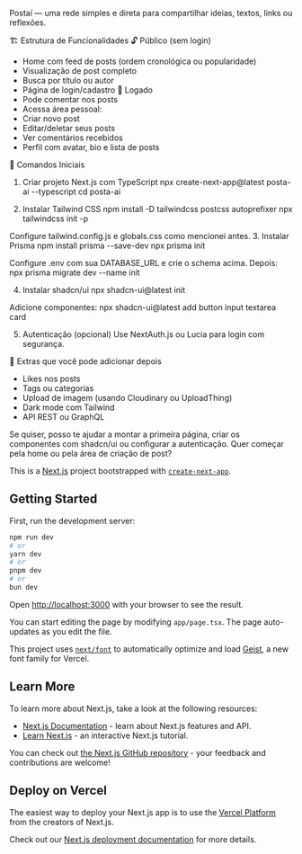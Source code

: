 Postaí — uma rede simples e direta para compartilhar ideias, textos, links ou reflexões.

🏗️ Estrutura de Funcionalidades
🔓 Público (sem login)
- Home com feed de posts (ordem cronológica ou popularidade)
- Visualização de post completo
- Busca por título ou autor
- Página de login/cadastro
🔐 Logado
- Pode comentar nos posts
- Acessa área pessoal:
- Criar novo post
- Editar/deletar seus posts
- Ver comentários recebidos
- Perfil com avatar, bio e lista de posts


🚀 Comandos Iniciais
1. Criar projeto Next.js com TypeScript
npx create-next-app@latest posta-ai --typescript
cd posta-ai


2. Instalar Tailwind CSS
npm install -D tailwindcss postcss autoprefixer
npx tailwindcss init -p


Configure tailwind.config.js e globals.css como mencionei antes.
3. Instalar Prisma
npm install prisma --save-dev
npx prisma init


Configure .env com sua DATABASE_URL e crie o schema acima. Depois:
npx prisma migrate dev --name init


4. Instalar shadcn/ui
npx shadcn-ui@latest init


Adicione componentes:
npx shadcn-ui@latest add button input textarea card


5. Autenticação (opcional)
Use NextAuth.js ou Lucia para login com segurança.

🧩 Extras que você pode adicionar depois
- Likes nos posts
- Tags ou categorias
- Upload de imagem (usando Cloudinary ou UploadThing)
- Dark mode com Tailwind
- API REST ou GraphQL

Se quiser, posso te ajudar a montar a primeira página, criar os componentes com shadcn/ui ou configurar a autenticação. Quer começar pela home ou pela área de criação de post?

This is a [Next.js](https://nextjs.org) project bootstrapped with [`create-next-app`](https://nextjs.org/docs/app/api-reference/cli/create-next-app).

## Getting Started

First, run the development server:

```bash
npm run dev
# or
yarn dev
# or
pnpm dev
# or
bun dev
```

Open [http://localhost:3000](http://localhost:3000) with your browser to see the result.

You can start editing the page by modifying `app/page.tsx`. The page auto-updates as you edit the file.

This project uses [`next/font`](https://nextjs.org/docs/app/building-your-application/optimizing/fonts) to automatically optimize and load [Geist](https://vercel.com/font), a new font family for Vercel.

## Learn More

To learn more about Next.js, take a look at the following resources:

- [Next.js Documentation](https://nextjs.org/docs) - learn about Next.js features and API.
- [Learn Next.js](https://nextjs.org/learn) - an interactive Next.js tutorial.

You can check out [the Next.js GitHub repository](https://github.com/vercel/next.js) - your feedback and contributions are welcome!

## Deploy on Vercel

The easiest way to deploy your Next.js app is to use the [Vercel Platform](https://vercel.com/new?utm_medium=default-template&filter=next.js&utm_source=create-next-app&utm_campaign=create-next-app-readme) from the creators of Next.js.

Check out our [Next.js deployment documentation](https://nextjs.org/docs/app/building-your-application/deploying) for more details.

